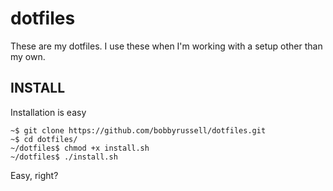 dotfiles
========
These are my dotfiles. I use these when I'm working with a setup other than my own.

INSTALL
-------
Installation is easy 
```shell
~$ git clone https://github.com/bobbyrussell/dotfiles.git
~$ cd dotfiles/
~/dotfiles$ chmod +x install.sh
~/dotfiles$ ./install.sh
```
Easy, right?

